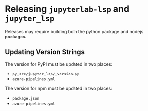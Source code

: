 # Releasing `jupyterlab-lsp` and `jupyter_lsp`

Releases may require building both the python package and nodejs packages.

## Updating Version Strings

The version for PyPI must be updated in two places:

- `py_src/jupyter_lsp/_version.py`
- `azure-pipelines.yml`

The version for npm must be updated in two places:

- `package.json`
- `azure-pipelines.yml`
